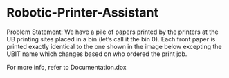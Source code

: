 # Robotic-Printer-Assistant

Problem Statement:
We have a pile of papers printed by the printers at the UB printing sites placed in a bin (let’s call it the bin 0). Each front paper is printed exactly identical to the one shown in the image below excepting the UBIT name which changes based on who ordered the print job.

For more info, refer to Documentation.dox
